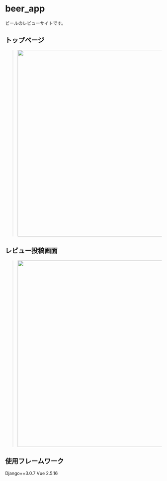 # beer_app
ビールのレビューサイトです。



## トップページ
> <img src="https://user-images.githubusercontent.com/55049751/123494499-fde55d00-d65a-11eb-917c-9ae7152ede5a.gif" width="600px">


## レビュー投稿画面
> <img src="https://user-images.githubusercontent.com/55049751/123494898-71d43500-d65c-11eb-91dc-f8734219e4b9.gif" width="600px">

## 使用フレームワーク
Django==3.0.7
Vue 2.5.16
